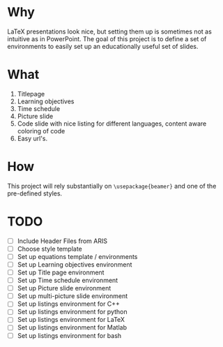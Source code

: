 # Why

LaTeX presentations look nice, but setting them up is sometimes not as intuitive as in PowerPoint. The goal of this project is to define a set of environments to easily set up an educationally useful set of slides.

# What

1. Titlepage
2. Learning objectives
3. Time schedule
4. Picture slide
5. Code slide with nice listing for different languages, content aware coloring of code
6. Easy url's.

# How

This project will rely substantially on `\usepackage{beamer}` and one of the pre-defined styles.

# TODO

* [ ] Include Header Files from ARIS
* [ ] Choose style template
* [ ] Set up equations template / environments
* [ ] Set up Learning objectives environment
* [ ] Set up Title page environment
* [ ] Set up Time schedule environment
* [ ] Set up Picture slide environment
* [ ] Set up multi-picture slide environment
* [ ] Set up listings environment for C++
* [ ] Set up listings environment for python
* [ ] Set up listings environment for LaTeX
* [ ] Set up listings environment for Matlab
* [ ] Set up listings environment for bash 